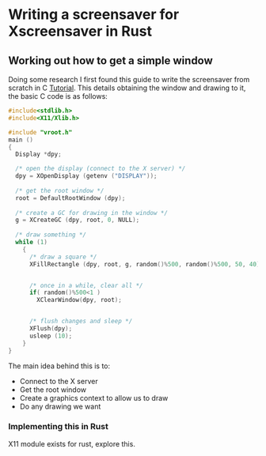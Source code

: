 # Writing a screensaver for Xscreensaver in Rust

## Working out how to get a simple window

Doing some research I first found this guide to write the screensaver from scratch in C [Tutorial](https://www.diag.uniroma1.it/~liberato/screensaver/). This details obtaining the window and drawing to it, the basic C code is as follows:

```C
#include<stdlib.h>
#include<X11/Xlib.h>

#include "vroot.h"
main ()
{
  Display *dpy;

  /* open the display (connect to the X server) */
  dpy = XOpenDisplay (getenv ("DISPLAY"));
  
  /* get the root window */
  root = DefaultRootWindow (dpy);
  
  /* create a GC for drawing in the window */
  g = XCreateGC (dpy, root, 0, NULL);
  
  /* draw something */
  while (1)
    {
      /* draw a square */
      XFillRectangle (dpy, root, g, random()%500, random()%500, 50, 40);


      /* once in a while, clear all */
      if( random()%500<1 )
        XClearWindow(dpy, root);


      /* flush changes and sleep */
      XFlush(dpy);
      usleep (10);
    }
}
```

The main idea behind this is to:

- Connect to the X server
- Get the root window
- Create a graphics context to allow us to draw
- Do any drawing we want

### Implementing this in Rust

X11 module exists for rust, explore this.
